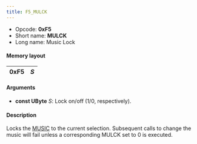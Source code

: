 ```yaml
---
title: F5_MULCK
---
```


- Opcode: **0xF5**
- Short name: **MULCK**
- Long name: Music Lock

#### Memory layout

| 0xF5 | *S* |
|------|-----|

#### Arguments

- **const UByte** *S*: Lock on/off (1/0, respectively).

#### Description

Locks the [MUSIC](F0_MUSIC.md) to the current selection. Subsequent calls to change the music will fail unless a corresponding MULCK set to 0 is executed.
